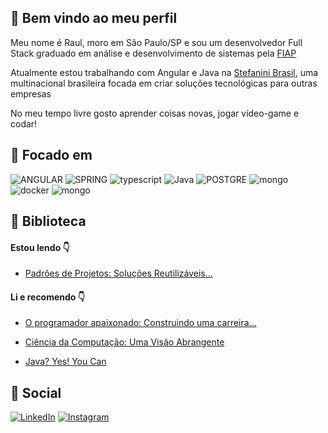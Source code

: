 ## :wave: Bem vindo ao meu perfil
Meu nome é Raul, moro em São Paulo/SP e sou um desenvolvedor Full Stack 
graduado em análise e desenvolvimento de sistemas pela [FIAP](https://www.fiap.com.br/)

Atualmente estou trabalhando com Angular e Java na [Stefanini Brasil](https://stefanini.com/pt-br), uma multinacional brasileira focada em criar soluções tecnológicas para outras empresas

No meu tempo livre gosto aprender coisas novas, jogar vídeo-game e codar! 

## 🎯 Focado em

![ANGULAR](https://img.shields.io/badge/Angular-DD0031?style=for-the-badge&logo=angular&logoColor=white) ![SPRING](https://img.shields.io/badge/Spring_Boot-F2F4F9?style=for-the-badge&logo=spring-boot) ![typescript](https://img.shields.io/badge/TypeScript-007ACC?style=for-the-badge&logo=typescript&logoColor=white) ![Java](https://img.shields.io/badge/Java-%23ED8B00?style=for-the-badge&logo=openjdk&logoColor=white) ![POSTGRE](https://img.shields.io/badge/PostgreSQL-316192?style=for-the-badge&logo=postgresql&logoColor=white) ![mongo](https://img.shields.io/badge/MongoDB-4EA94B?style=for-the-badge&logo=mongodb&logoColor=white) ![docker](https://img.shields.io/badge/Docker-2CA5E0?style=for-the-badge&logo=docker&logoColor=white) ![mongo](https://img.shields.io/badge/rabbitmq-%23FF6600.svg?&style=for-the-badge&logo=rabbitmq&logoColor=white)

## 📖 Biblioteca

#### Estou lendo 👇 
 * [Padrões de Projetos: Soluções Reutilizáveis...](https://www.amazon.com.br/Padr%C3%B5es-Projetos-Solu%C3%A7%C3%B5es-Reutiliz%C3%A1veis-Orientados/dp/8573076100)

#### Li e recomendo 👇
* [O programador apaixonado: Construindo uma carreira...](https://www.amazon.com.br/Padr%C3%B5es-Projetos-Solu%C3%A7%C3%B5es-Reutiliz%C3%A1veis-Orientados/dp/8573076100)

* [Ciência da Computação: Uma Visão Abrangente](https://www.amazon.com.br/Ci%C3%AAncia-Computa%C3%A7%C3%A3o-Uma-Vis%C3%A3o-Abrangente/dp/8582600305)

* [Java? Yes! You Can](https://clubedeautores.com.br/livro/java-yes-you-can)

## 🤝 Social
[![LinkedIn](https://img.shields.io/badge/LinkedIn-0077B5?style=for-the-badge&logo=linkedin&logoColor=white)](https://www.linkedin.com/in/raulresendedev/) [![Instagram](https://img.shields.io/badge/Instagram-E4405F?style=for-the-badge&logo=instagram&logoColor=white)](https://www.instagram.com/r.rznd/)